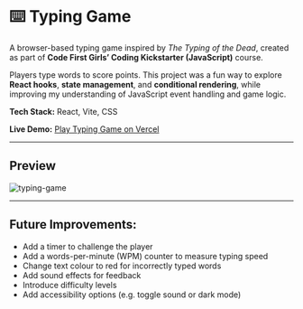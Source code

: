 # ⌨️ Typing Game

A browser-based typing game inspired by *The Typing of the Dead*, created as part of **Code First Girls’ Coding Kickstarter (JavaScript)** course.  

Players type words to score points. This project was a fun way to explore **React hooks**, **state management**, and **conditional rendering**, while improving my understanding of JavaScript event handling and game logic.  

**Tech Stack:** React, Vite, CSS

**Live Demo:** [Play Typing Game on Vercel](https://typing-game-two-dun.vercel.app/)

---

## Preview

![typing-game](https://github.com/Aishling13/typing-game/assets/56802540/947a32b7-d45d-4e0a-a0e3-a2a67009c991)

---

## Future Improvements:
- Add a timer to challenge the player
- Add a words-per-minute (WPM) counter to measure typing speed
- Change text colour to red for incorrectly typed words
- Add sound effects for feedback
- Introduce difficulty levels
- Add accessibility options (e.g. toggle sound or dark mode)
